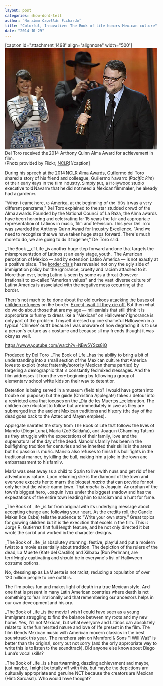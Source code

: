 ```yaml
---
layout: post
categories: show-dont-tell
author: "Moraima Capellán Pichardo"
title: "Colorful, Innovative: The Book of Life honors Mexican culture"
date: "2014-10-29"
---
```


\[caption id="attachment\_1498" align="alignnone" width="500"\][![Del Toro received the 2014 Anthony Quinn Alma Award for achievement in film.  (Photo provided by Flickr, NCLR)](images/DelToro_AlmaAwards.jpg)](http://www.thehighscreen.com/wp-content/uploads/2014/10/DelToro_AlmaAwards.jpg) Del Toro received the 2014 Anthony Quinn Alma Award for achievement in film.  
(Photo provided by Flickr, [NCLR](https://www.flickr.com/photos/nclr/sets/72157648751206052/))\[/caption\]

During his speech at the 2014 [NCLR Alma Awards](http://www.almaawards.com/), Guillermo del Toro shared a story of his friend and colleague, Guillermo Navarro (_Pacific Rim_) of their early days in the film industry. Simply put, a Hollywood studio executive told Navarro that he did not need a Mexican filmmaker, he already had a gardener.

"When I came here, to America, at the beginning of the '90s it was a very different panorama," Del Toro explained to the star studded crowd of the Alma awards. Founded by the National Council of La Raza, the Alma awards have been honoring and celebrating for 15 years the fair and appropriate representation of Latinos in music, film and television. This year Del Toro was awarded the Anthony Quinn Award for Industry Excellence. "And we need to recognize that we have taken huge steps forward. There's much more to do, we are going to do it together," Del Toro said.

_The Book __of Life _is another huge step forward and one that targets the misrepresentation of Latinos at an early stage, youth.  The American perception of Mexico — and by extension Latino America — is not exactly at a positive place. The [border crisis](http://www.huffingtonpost.com/aviva-chomsky/americas-continuing-border-crisis_b_5708085.html) has revealed not only the ugly side of immigration policy but the ignorance, cruelty and racism attached to it. More than ever, being Latino is seen by some as a threat (however irrational) to so-called "American values" and the vast, diverse culture of Latino America is associated with the negative mess occurring at the border.

There's not much to be done about the old cuckoos attacking the [buses of children refugees](http://thinkprogress.org/immigration/2014/07/02/3455678/protesters-block-families-children-buses/) on the border. [Except, wait till they die off.](http://rap.genius.com/Kendrick-lamar-fuck-your-ethnicity-lyrics#note-271416) But then what do we do about those that are my age — millennials that still think it is appropriate or funny to dress like a "Mexican" on Halloween? Ignorance is only part of the problem. I myself dressed up one shameful Halloween in a typical "Chinese' outfit because I was unaware of how degrading it is to use a person's culture as a costume and because all my friends thought it was okay as well.

https://www.youtube.com/watch?v=NBw5YScs8iQ

Produced by Del Toro, _The Book of Life _has the ability to bring a bit of understanding into a small section of the Mexican culture that America loves to exploit (note: fraternity/sorority Mexican theme parties) by targeting a demographic that is constantly fed mixed messages. And the film addresses it from the very beginning by following a group of elementary school white kids on their way to detention.

Detention is being served in a museum (field trip? I would have gotten into trouble on purpose) but the guide (Christina Applegate) takes a detour into a restricted area that focuses on the _Dia de los Muertos _celebration. The children are reluctant to follow but are immediately in awe as they are submerged into the ancient Mexican traditions and history (the day of the dead goes back to the Aztec and Mayan empires).

Applegate narrates the story from The Book of Life that follows the lives of Manolo (Diego Luna), Maria (Zoë Saldaña), and Joaquin (Channing Tatum) as they struggle with the expectations of their family, love and the supernatural of the day of the dead. Manolo's family has been in the bullfighting tradition for centuries and he inherited their skills in the arena but his passion is music. Manolo also refuses to finish his bull fights in the traditional manner, by killing the bull, making him a joke in the town and embarrassment to his family.

Maria was sent away as a child to Spain to live with nuns and get rid of her adventurous nature. Upon returning she is the diamond of the town and everyone expects her to marry the biggest _macho_ that can provide for not only her but the whole damn town. That _macho_ is Joaquin. An orphan of the town's biggest hero, Joaquin lives under the biggest shadow and has the expectations of the entire town leading him to narcism and a hunt for fame.

_The Book of Life _is far from original with its underlying message about accepting change and following your heart. As the credits roll, the Candle Maker (Ice Cube) tells the audience to "Write your own story." Great topics for growing children but it is the execution that excels in the film. This is Jorge R. Gutierrez first full length feature, and he not only directed it but wrote the script and worked in the character designs.

_The Book of Life _is absolutely stunning, festive, playful and put a modern twist to a movie essentially about tradition. The depiction of the rulers of the dead, La Muerte (Kate del Castillo) and Xilbaba (Ron Perlman), are terrifyingly captivating and should be in everyone's list of Halloween costume options.

No, dressing up as La Muerte is not racist; reducing a population of over 120 million people to one outfit is.

The film pokes fun and makes light of death in a true Mexican style. And one that is present in many Latin American countries where death is not something to fear irrationally and that remembering our ancestors helps in our own development and history.

_The Book of Life _is the movie I wish I could have seen as a young immigrant struggling to find the balance between my roots and my new home. Yes, I'm not Mexican, but what everyone and Latinos can absolutely relate to is the fun hearted nature and love of life present in the film. The film blends Mexican music with American modern classics in the best soundtrack this year.  The ranchera spin on Mumford & Sons "I Will Wait" is better than the original, sorry but not sorry (and the only appropriate way to write this is to listen to the soundtrack). Did anyone else know about Diego Luna's vocal skills?

_The Book of Life _is a heartwarming, dazzling achievement and maybe, just maybe, I might be totally off with this, but maybe the depictions are culturally appropriate and genuine NOT because the creators are Mexican (Hint: Sarcasm). Who would have thought?

 

 

